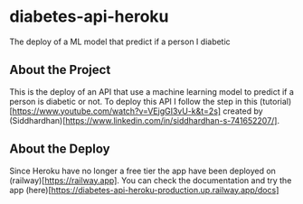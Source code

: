 # diabetes-api-heroku

The deploy of a ML model that predict if a person I diabetic

## About the Project

This is the deploy of an API that use a machine learning model to predict if a person is diabetic or not. To deploy this API I follow the step in this (tutorial)[https://www.youtube.com/watch?v=VEjgGI3vU-k&t=2s] created by (Siddhardhan)[https://www.linkedin.com/in/siddhardhan-s-741652207/].

## About the Deploy

Since Heroku have no longer a free tier the app have been deployed on (railway)[https://railway.app]. You can check the documentation and try the app (here)[https://diabetes-api-heroku-production.up.railway.app/docs]